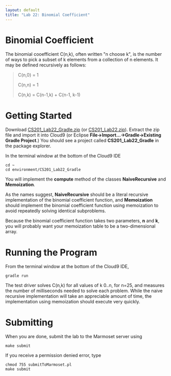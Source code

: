 ```yaml
---
layout: default
title: "Lab 22: Binomial Coefficient"
---
```


Binomial Coefficient
====================

The binomial cooefficient C(n,k), often written "n choose k", is the number of ways to pick a subset of k elements from a collection of n elements. It may be defined recursively as follows:

> C(n,0) = 1
>
> C(n,n) = 1
>
> C(n,k) = C(n-1,k) + C(n-1, k-1)

Getting Started
===============

Download [CS201\_Lab22\_Gradle.zip](gradle_src/CS201_Lab22_Gradle.zip) (or [CS201\_Lab22.zip](CS201_Lab22.zip)). Extract the zip file and import it into Cloud9 (or Eclipse **File&rarr;Import...&rarr;Gradle&rarr;Existing Gradle Project**.) You should see a project called **CS201\_Lab22\_Gradle** in the package explorer.

In the terminal window at the bottom of the Cloud9 IDE

    cd ~
    cd environment/CS201_Lab22_Gradle

You will implement the **compute** method of the classes **NaiveRecursive** and **Memoization**.

As the names suggest, **NaiveRecursive** should be a literal recursive implementation of the binomial coefficient function, and **Memoization** should implement the binomial coefficient function using memoization to avoid repeatedly solving identical subproblems.

Because the binomial coefficient function takes two parameters, **n** and **k**, you will probably want your memoization table to be a two-dimensional array.

Running the Program
===================

From the terminal window at the bottom of the Cloud9 IDE, 

    gradle run

The test driver solves C(n,k) for all values of k 0..n, for n=25, and measures the number of milliseconds needed to solve each problem. While the naive recursive implementation will take an appreciable amount of time, the implementation using memoization should execute very quickly.

Submitting
==========

When you are done, submit the lab to the Marmoset server using

    make submit
    
If you receive a permission denied error, type

    chmod 755 submitToMarmoset.pl
    make submit

<!--
Testing
=======

Run the **main** method of the **TestDriver** class by right-clicking on **TestDriver.java** and choosing **Run As&rarr;Java Application**. The test driver solves C(n,k) for all values of k 0..n, for n=25, and measures the number of milliseconds needed to solve each problem. While the naive recursive implementation will take an appreciable amount of time, the implementation using memoization should execute very quickly.

Submitting
==========

When you are done, submit the lab to the Marmoset server using either of the methods below.

From Eclipse
------------

If you have the [Simple Marmoset Uploader Plugin](../resources.html) installed, select the project (**CS201\_Lab22**) in the package explorer and then press the blue up arrow button in the toolbar. Enter your Marmoset username and password when prompted.

From a web browser
------------------

Save the project (**CS201\_Lab22**) to a zip file by right-clicking it and choosing

> **Export...&rarr;Archive File**

Upload the saved zip file to the Marmoset server as **lab22**. The server URL is

> <https://cs.ycp.edu/marmoset/>
-->